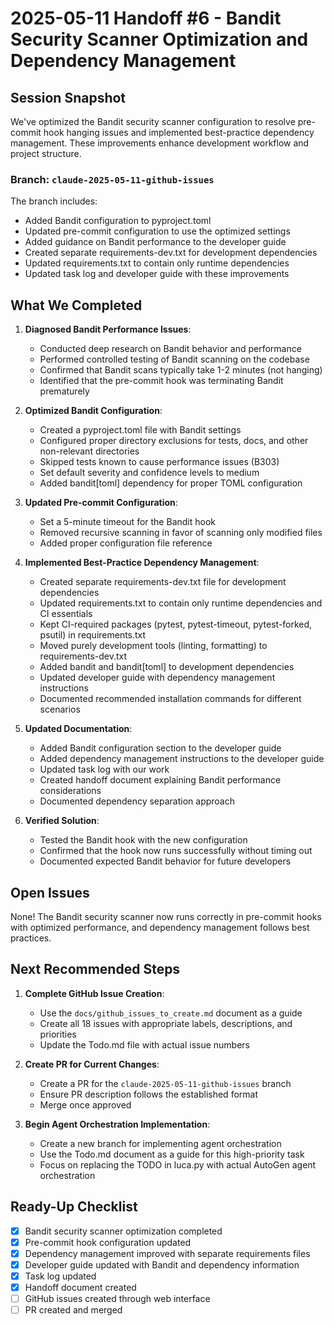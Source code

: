 # 2025-05-11 Handoff #6 - Bandit Security Scanner Optimization and Dependency Management

## Session Snapshot

We've optimized the Bandit security scanner configuration to resolve pre-commit hook hanging issues and implemented best-practice dependency management. These improvements enhance development workflow and project structure.

### Branch: `claude-2025-05-11-github-issues`

The branch includes:

- Added Bandit configuration to pyproject.toml
- Updated pre-commit configuration to use the optimized settings
- Added guidance on Bandit performance to the developer guide
- Created separate requirements-dev.txt for development dependencies  
- Updated requirements.txt to contain only runtime dependencies
- Updated task log and developer guide with these improvements

## What We Completed

1. **Diagnosed Bandit Performance Issues**:
   - Conducted deep research on Bandit behavior and performance
   - Performed controlled testing of Bandit scanning on the codebase
   - Confirmed that Bandit scans typically take 1-2 minutes (not hanging)
   - Identified that the pre-commit hook was terminating Bandit prematurely

2. **Optimized Bandit Configuration**:
   - Created a pyproject.toml file with Bandit settings
   - Configured proper directory exclusions for tests, docs, and other non-relevant directories
   - Skipped tests known to cause performance issues (B303)
   - Set default severity and confidence levels to medium
   - Added bandit[toml] dependency for proper TOML configuration

3. **Updated Pre-commit Configuration**:
   - Set a 5-minute timeout for the Bandit hook
   - Removed recursive scanning in favor of scanning only modified files
   - Added proper configuration file reference

4. **Implemented Best-Practice Dependency Management**:
   - Created separate requirements-dev.txt file for development dependencies
   - Updated requirements.txt to contain only runtime dependencies and CI essentials
   - Kept CI-required packages (pytest, pytest-timeout, pytest-forked, psutil) in requirements.txt
   - Moved purely development tools (linting, formatting) to requirements-dev.txt
   - Added bandit and bandit[toml] to development dependencies
   - Updated developer guide with dependency management instructions
   - Documented recommended installation commands for different scenarios

5. **Updated Documentation**:
   - Added Bandit configuration section to the developer guide
   - Added dependency management instructions to the developer guide
   - Updated task log with our work
   - Created handoff document explaining Bandit performance considerations
   - Documented dependency separation approach

6. **Verified Solution**:
   - Tested the Bandit hook with the new configuration
   - Confirmed that the hook now runs successfully without timing out
   - Documented expected Bandit behavior for future developers

## Open Issues

None! The Bandit security scanner now runs correctly in pre-commit hooks with optimized performance, and dependency management follows best practices.

## Next Recommended Steps

1. **Complete GitHub Issue Creation**:
   - Use the `docs/github_issues_to_create.md` document as a guide
   - Create all 18 issues with appropriate labels, descriptions, and priorities
   - Update the Todo.md file with actual issue numbers

2. **Create PR for Current Changes**:
   - Create a PR for the `claude-2025-05-11-github-issues` branch
   - Ensure PR description follows the established format
   - Merge once approved

3. **Begin Agent Orchestration Implementation**:
   - Create a new branch for implementing agent orchestration
   - Use the Todo.md document as a guide for this high-priority task
   - Focus on replacing the TODO in luca.py with actual AutoGen agent orchestration

## Ready-Up Checklist

- [x] Bandit security scanner optimization completed
- [x] Pre-commit hook configuration updated
- [x] Dependency management improved with separate requirements files
- [x] Developer guide updated with Bandit and dependency information
- [x] Task log updated
- [x] Handoff document created
- [ ] GitHub issues created through web interface
- [ ] PR created and merged
